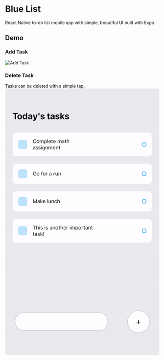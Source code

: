 # Blue List
React Native to-do list mobile app with simple, beautiful UI built with Expo.

## Demo
### Add Task
![Add Task](/gifs/Add.gif)

### Delete Task
Tasks can be deleted with a simple tap.
![Delete Task](/gifs/Delete.gif)
